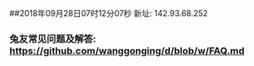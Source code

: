 ##2018年09月28日07时12分07秒 新址: 142.93.68.252
### 兔友常见问题及解答: https://github.com/wanggonging/d/blob/w/FAQ.md
